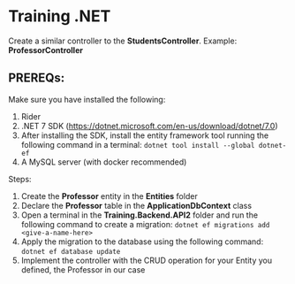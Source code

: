 # Training .NET

Create a similar controller to the **StudentsController**. Example: **ProfessorController**

## PREREQs:
Make sure you have installed the following:
1. Rider
2. .NET 7 SDK (https://dotnet.microsoft.com/en-us/download/dotnet/7.0)
3. After installing the SDK, install the entity framework tool running the following command in a terminal: `dotnet tool install --global dotnet-ef`
3. A MySQL server (with docker recommended)

Steps:
1. Create the **Professor** entity in the **Entities** folder
2. Declare the **Professor** table in the **ApplicationDbContext** class
3. Open a terminal in the **Training.Backend.API2** folder and run the following command to create a migration: `dotnet ef migrations add <give-a-name-here>`
4. Apply the migration to the database using the following command: `dotnet ef database update`
5. Implement the controller with the CRUD operation for your Entity you defined, the Professor in our case

